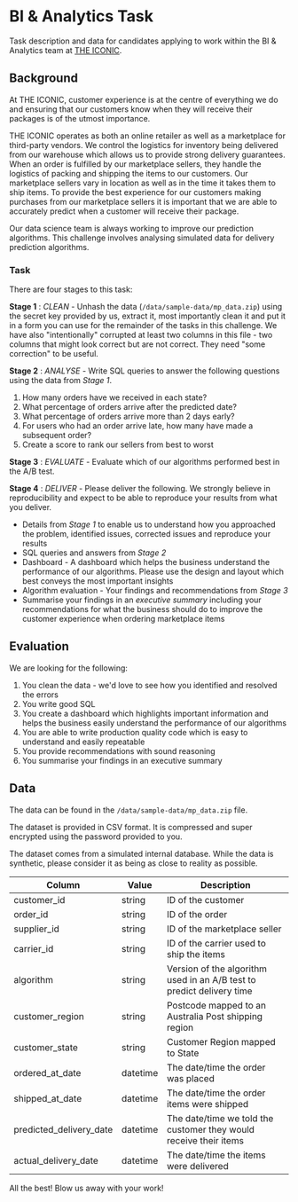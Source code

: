 # BI & Analytics Task

Task description and data for candidates applying to work within the BI & Analytics team at [THE ICONIC](https://www.theiconic.com.au).

## Background

At THE ICONIC, customer experience is at the centre of everything we do and ensuring that our customers know when they will receive their packages is of the utmost importance.

THE ICONIC operates as both an online retailer as well as a marketplace for third-party vendors. We control the logistics for inventory being delivered from our warehouse which allows us to provide strong delivery guarantees. When an order is fulfilled by our marketplace sellers, they handle the logistics of packing and shipping the items to our customers. Our marketplace sellers vary in location as well as in the time it takes them to ship items. To provide the best experience for our customers making purchases from our marketplace sellers it is important that we are able to accurately predict when a customer will receive their package.

Our data science team is always working to improve our prediction algorithms. This challenge involves analysing simulated data for delivery prediction algorithms.

### Task

There are four stages to this task:

**Stage 1** : *CLEAN* - Unhash the data (`/data/sample-data/mp_data.zip`) using the secret key provided by us, extract it, most importantly clean it and put it in a form you can use for the remainder of the tasks in this challenge. We have also "intentionally" corrupted at least two columns in this file - two columns that might look correct but are not correct. They need "some correction" to be useful.

**Stage 2** : *ANALYSE* - Write SQL queries to answer the following questions using the data from *Stage 1*.

1. How many orders have we received in each state?
2. What percentage of orders arrive after the predicted date?
3. What percentage of orders arrive more than 2 days early?
4. For users who had an order arrive late, how many have made a subsequent order?
5. Create a score to rank our sellers from best to worst

**Stage 3** : *EVALUATE* - Evaluate which of our algorithms performed best in the A/B test.

**Stage 4** : *DELIVER* - Please deliver the following. We strongly believe in reproducibility and expect to be able to reproduce your results from what you deliver.

- Details from *Stage 1* to enable us to understand how you approached the problem, identified issues, corrected issues and reproduce your results
- SQL queries and answers from *Stage 2*
- Dashboard - A dashboard which helps the business understand the performance of our algorithms. Please use the design and layout which best conveys the most important insights
- Algorithm evaluation - Your findings and recommendations from *Stage 3*
- Summarise your findings in an *executive summary* including your recommendations for what the business should do to improve the customer experience when ordering marketplace items

## Evaluation

We are looking for the following:

1. You clean the data - we'd love to see how you identified and resolved the errors
2. You write good SQL
3. You create a dashboard which highlights important information and helps the business easily understand the performance of our algorithms
4. You are able to write production quality code which is easy to understand and easily repeatable
5. You provide recommendations with sound reasoning
6. You summarise your findings in an executive summary

## Data

The data can be found in the `/data/sample-data/mp_data.zip` file.

The dataset is provided in CSV format. It is compressed and super encrypted using the password provided to you.

The dataset comes from a simulated internal database. While the data is synthetic, please consider it as being as close to reality as possible.

| Column | Value | Description |
|-|-|-|
| customer_id | string | ID of the customer |
| order_id | string | ID of the order |
| supplier_id | string | ID of the marketplace seller |
| carrier_id | string | ID of the carrier used to ship the items |
| algorithm | string | Version of the algorithm used in an A/B test to predict delivery time |
| customer_region | string | Postcode mapped to an Australia Post shipping region |
| customer_state | string | Customer Region mapped to State |
| ordered_at_date | datetime | The date/time the order was placed |
| shipped_at_date | datetime | The date/time the order items were shipped |
| predicted_delivery_date | datetime | The date/time we told the customer they would receive their items |
| actual_delivery_date | datetime | The date/time the items were delivered |

All the best! Blow us away with your work!
